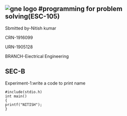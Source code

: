 ![gne logo](https://www.gndec.ac.in/sites/default/logo.png)
#programming for problem solving(ESC-105)
------------------
Sbmitted by-Nitish kumar

CRN-1916099

URN-1905128

BRANCH-Eiectrical Engineering

SEC-B
-------------
Experiment-1:write a code to print name
```
#include(stdio.h)
int main()
{
printf("NITISH");
}
